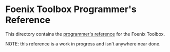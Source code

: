 # Foenix Toolbox Programmer's Reference

This directory contains the [programmer's reference](toolbox.pdf) for the Foenix Toolbox.

NOTE: this reference is a work in progress and isn't anywhere near done.